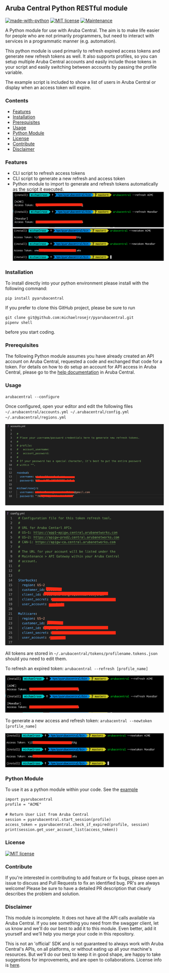 ## Aruba Central Python RESTful module


[![made-with-python](https://img.shields.io/badge/Made%20with-Python-1f425f.svg)](https://www.python.org/) [![MIT license](https://img.shields.io/badge/License-MIT-blue.svg)](https://lbesson.mit-license.org/) [![Maintenance](https://img.shields.io/badge/Maintained%3F-yes-green.svg)](https://GitHub.com/Naereen/StrapDown.js/graphs/commit-activity)

A Python module for use with Aruba Central. The aim is to make life easier for people who are not primarily programmers, but need to interact with services in a programmatic manner (e.g. automation).

This python module is used primarily to refresh expired access tokens and generate new refresh tokens as well. It also supports profiles, so you can setup multiple Aruba Central accounts and easily include those tokens in your script and easily switching between accounts by passing the profile variable. 

The example script is included to show a list of users in Aruba Central or display when an access token will expire.

### Contents
  * [Features](#features)
  * [Installation](#installation)
  * [Prerequisites](#prerequisites)
  * [Usage](#usage)
  * [Python Module](#python-module)
  * [License](#license)
  * [Contribute](#contribute)
  * [Disclaimer](#disclaimer)

### Features

 - CLI script to refresh access tokens 
 - CLI script to generate a new refresh and access token 
 - Python module to import to generate and refresh tokens automatically as the script it executed.
 ![enter image description here](https://raw.githubusercontent.com/michaelrosejr/pyarubacentral/media/refresh.png)
 ![enter image description here](https://raw.githubusercontent.com/michaelrosejr/pyarubacentral/media/newtoken.png)

### Installation
To install directly into your python environment please install with the following command:

    pip install pyarubacentral

If you prefer to clone this GitHub project, please be sure to run  

    
    git clone git@github.com:michaelrosejr/pyarubacentral.git
    pipenv shell

before you start coding.



### Prerequisites

The following Python module assumes you have already created an API account on Aruba Central, requested a code and exchanged that code for a token. For details on how to do setup an account for API access in Aruba Central, please go to the [help documentation]([https://help.central.arubanetworks.com/latest/documentation/online_help/content/api/api_bootstrap-sdwan.htm?Highlight=APi](https://help.central.arubanetworks.com/latest/documentation/online_help/content/api/api_bootstrap-sdwan.htm?Highlight=APi)) in Aruba Central.

### Usage

`
arubacentral --configure
`

Once configured, open your editor and edit the following files 
`
~/.arubacentral/accounts.yml
~/.arubacentral/config.yml
~/.arubacentral/regions.yml
`

![accounts.yml](https://raw.githubusercontent.com/michaelrosejr/pyarubacentral/media/accounts.yml.example.png)

![config.yaml](https://raw.githubusercontent.com/michaelrosejr/pyarubacentral/media/config.yaml.example.png)


All tokens are stored in `~/.arubacentral/tokens/profilename.tokens.json`
should you need to edit them.

To refresh an expired token:
`arubacentral --refresh [profile_name]`

![enter image description here](https://raw.githubusercontent.com/michaelrosejr/pyarubacentral/media/refresh.png)

To generate a new access and refresh token:
`arubacentral --newtoken [profile_name]`

![enter image description here](https://raw.githubusercontent.com/michaelrosejr/pyarubacentral/media/newtoken.png)

### Python Module
To use it as a python module within your code. See the [example](https://github.com/michaelrosejr/pyarubacentral/blob/master/samplescripts/exampleauth.py)

```
import pyarubacentral
profile = "ACME"

# Return User List from Aruba Central
session = pyarubacentral.start_session(profile)
access_token = pyarubacentral.check_if_expired(profile, session)
print(session.get_user_account_list(access_token))
```



### License
[![MIT license](https://img.shields.io/badge/License-MIT-blue.svg)](https://lbesson.mit-license.org/)

### Contribute
If you're interested in contributing to add feature or fix bugs, please open an issue to discuss and Pull Requests to fix an identified bug. PR's are always welcome! Please be sure to have a detailed PR description that clearly describes the problem and solution.


### Disclaimer

This module is incomplete. It does not have all the API calls available via Aruba Central. If you see something you need from the swagger client, let us know and we'll do our best to add it to this module. Even better, add it yourself and we'll help you merge your code in this repository.

This is not an 'official' SDK and is not guaranteed to always work with Aruba Central's APIs, on all platforms, or without eating up all your machine's resources. But we'll do our best to keep it in good shape, are happy to take suggestions for improvements, and are open to collaborations. License info is [here](LICENSE.md).